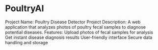 # PoultryAI
Project Name: Poultry Disease Detector
Project Description: A web application that analyzes photos of poultry fecal samples to diagnose potential diseases.
Features:
Upload photos of fecal samples for analysis
Get instant disease diagnosis results
User-friendly interface
Secure data handling and storage
